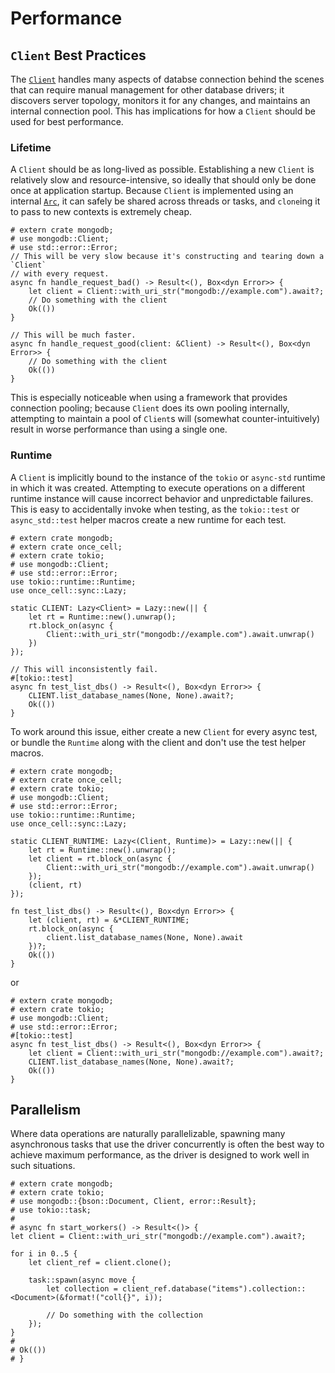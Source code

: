 # Performance

## `Client` Best Practices

The [`Client`](https://docs.rs/mongodb/latest/mongodb/struct.Client.html) handles many aspects of databse connection behind the scenes that can require manual management for other database drivers; it discovers server topology, monitors it for any changes, and maintains an internal connection pool.  This has implications for how a `Client` should be used for best performance.

### Lifetime
A `Client` should be as long-lived as possible.  Establishing a new `Client` is relatively slow and resource-intensive, so ideally that should only be done once at application startup.  Because `Client` is implemented using an internal [`Arc`](https://doc.rust-lang.org/std/sync/struct.Arc.html), it can safely be shared across threads or tasks, and `clone`ing it to pass to new contexts is extremely cheap.
```rust,no_run
# extern crate mongodb;
# use mongodb::Client;
# use std::error::Error;
// This will be very slow because it's constructing and tearing down a `Client`
// with every request.
async fn handle_request_bad() -> Result<(), Box<dyn Error>> {
    let client = Client::with_uri_str("mongodb://example.com").await?;
    // Do something with the client
    Ok(())
}

// This will be much faster.
async fn handle_request_good(client: &Client) -> Result<(), Box<dyn Error>> {
    // Do something with the client
    Ok(())
}
```

This is especially noticeable when using a framework that provides connection pooling; because `Client` does its own pooling internally, attempting to maintain a pool of `Client`s will (somewhat counter-intuitively) result in worse performance than using a single one.

### Runtime

A `Client` is implicitly bound to the instance of the `tokio` or `async-std` runtime in which it was created.  Attempting to execute operations on a different runtime instance will cause incorrect behavior and unpredictable failures.  This is easy to accidentally invoke when testing, as the `tokio::test` or `async_std::test` helper macros create a new runtime for each test.
```rust,no_run
# extern crate mongodb;
# extern crate once_cell;
# extern crate tokio;
# use mongodb::Client;
# use std::error::Error;
use tokio::runtime::Runtime;
use once_cell::sync::Lazy;

static CLIENT: Lazy<Client> = Lazy::new(|| {
    let rt = Runtime::new().unwrap();
    rt.block_on(async {
        Client::with_uri_str("mongodb://example.com").await.unwrap()
    })
});

// This will inconsistently fail.
#[tokio::test]
async fn test_list_dbs() -> Result<(), Box<dyn Error>> {
    CLIENT.list_database_names(None, None).await?;
    Ok(())
}
```
To work around this issue, either create a new `Client` for every async test, or bundle the `Runtime` along with the client and don't use the test helper macros.
```rust,no_run
# extern crate mongodb;
# extern crate once_cell;
# extern crate tokio;
# use mongodb::Client;
# use std::error::Error;
use tokio::runtime::Runtime;
use once_cell::sync::Lazy;

static CLIENT_RUNTIME: Lazy<(Client, Runtime)> = Lazy::new(|| {
    let rt = Runtime::new().unwrap();
    let client = rt.block_on(async {
        Client::with_uri_str("mongodb://example.com").await.unwrap()
    });
    (client, rt)
});

fn test_list_dbs() -> Result<(), Box<dyn Error>> {
    let (client, rt) = &*CLIENT_RUNTIME;
    rt.block_on(async {
        client.list_database_names(None, None).await
    })?;
    Ok(())
}
```
or
```rust,no_run
# extern crate mongodb;
# extern crate tokio;
# use mongodb::Client;
# use std::error::Error;
#[tokio::test]
async fn test_list_dbs() -> Result<(), Box<dyn Error>> {
    let client = Client::with_uri_str("mongodb://example.com").await?;
    CLIENT.list_database_names(None, None).await?;
    Ok(())
}
```

## Parallelism

Where data operations are naturally parallelizable, spawning many asynchronous tasks that use the driver concurrently is often the best way to achieve maximum performance, as the driver is designed to work well in such situations.
```rust,no_run
# extern crate mongodb;
# extern crate tokio;
# use mongodb::{bson::Document, Client, error::Result};
# use tokio::task;
#
# async fn start_workers() -> Result<()> {
let client = Client::with_uri_str("mongodb://example.com").await?;

for i in 0..5 {
    let client_ref = client.clone();

    task::spawn(async move {
        let collection = client_ref.database("items").collection::<Document>(&format!("coll{}", i));

        // Do something with the collection
    });
}
#
# Ok(())
# }
```